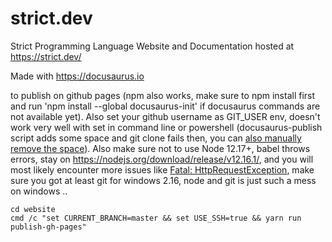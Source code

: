 # strict.dev
Strict Programming Language Website and Documentation hosted at https://strict.dev/

Made with https://docusaurus.io

to publish on github pages (npm also works, make sure to npm install first and run 'npm install --global docusaurus-init' if docusaurus commands are not available yet). Also set your github username as GIT_USER env, doesn't work very well with set in command line or powershell (docusaurus-publish script adds some space and git clone fails then, you can [also manually remove the space](https://github.com/facebook/docusaurus/issues/2258)). Also make sure not to use Node 12.17+, babel throws errors, stay on https://nodejs.org/download/release/v12.16.1/, and you will most likely encounter more issues like [Fatal: HttpRequestException](https://github.com/tschaub/gh-pages/issues/230), make sure you got at least git for windows 2.16, node and git is just such a mess on windows ..
```
cd website
cmd /c "set CURRENT_BRANCH=master && set USE_SSH=true && yarn run publish-gh-pages"
```